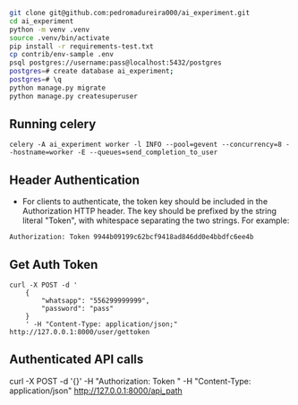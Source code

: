 ```bash
git clone git@github.com:pedromadureira000/ai_experiment.git
cd ai_experiment
python -m venv .venv
source .venv/bin/activate
pip install -r requirements-test.txt
cp contrib/env-sample .env
psql postgres://username:pass@localhost:5432/postgres
postgres=# create database ai_experiment;
postgres=# \q
python manage.py migrate
python manage.py createsuperuser
```

## Running celery
```
celery -A ai_experiment worker -l INFO --pool=gevent --concurrency=8 --hostname=worker -E --queues=send_completion_to_user
```

## Header Authentication
* For clients to authenticate, the token key should be included in the Authorization HTTP header. The key should be prefixed by the string literal "Token", with whitespace separating the two strings. For example:
```
Authorization: Token 9944b09199c62bcf9418ad846dd0e4bbdfc6ee4b
```

## Get Auth Token

```
curl -X POST -d '
    {
        "whatsapp": "556299999999",
        "password": "pass"
    }
    ' -H "Content-Type: application/json;" http://127.0.0.1:8000/user/gettoken
```

## Authenticated API calls
curl -X POST -d '{}' -H "Authorization: Token <your-token>" -H "Content-Type: application/json" http://127.0.0.1:8000/api_path
